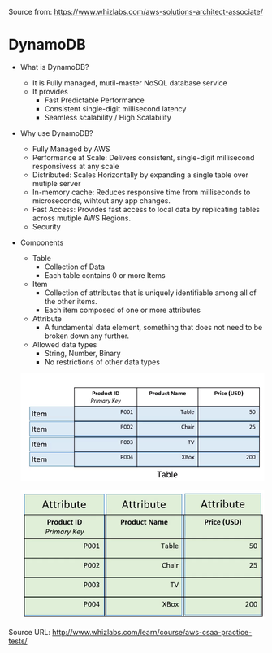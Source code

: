 Source from: https://www.whizlabs.com/aws-solutions-architect-associate/
# DynamoDB

* What is DynamoDB?
   - It is Fully managed, mutil-master NoSQL database service
   - It provides 
      - Fast Predictable Performance
      - Consistent single-digit millisecond latency 
      - Seamless scalability / High Scalability 
 * Why use DynamoDB?
   - Fully Managed by AWS
   - Performance at Scale: Delivers consistent, single-digit millisecond responsivess at any scale 
   - Distributed: Scales Horizontally by expanding a single table over mutiple server
   - In-memory cache: Reduces responsive time from milliseconds to microseconds, wihtout any app changes.
   - Fast Access: Provides fast access to local data by replicating tables across mutiple AWS Regions. 
   - Security 
    
  * Components 
    - Table
         - Collection of Data
         - Each table contains 0 or more Items
    - Item
         - Collection of attributes that is uniquely identifiable among all of the other items.
         - Each item composed of one or more attributes 
     - Attribute
         - A fundamental data element, something that does not need to be broken down any further.
     - Allowed data types
         - String, Number, Binary
         - No restrictions of other data types
           
    ![Items.PNG](/Items.PNG)
    
    ![Attributes.PNG](/Attributes.PNG)
    
Source URL: http://www.whizlabs.com/learn/course/aws-csaa-practice-tests/
